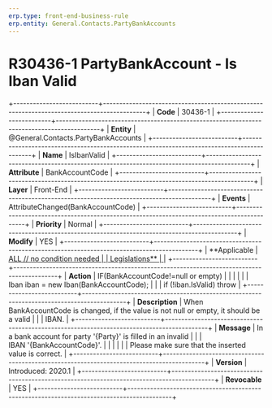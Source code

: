 ```yaml
---
erp.type: front-end-business-rule
erp.entity: General.Contacts.PartyBankAccounts
---
```


# R30436-1 PartyBankAccount - Is Iban Valid
+--------------------------+-------------------------------------------------------------------------------------------+
| **Code**                 | 30436-1                                                                                   |
+--------------------------+-------------------------------------------------------------------------------------------+
| **Entity**               | @General.Contacts.PartyBankAccounts                                                                          |
+--------------------------+-------------------------------------------------------------------------------------------+
| **Name**                 | IsIbanValid                                                                               |
+--------------------------+-------------------------------------------------------------------------------------------+
| **Attribute**            | BankAccountCode                                                                           |
+--------------------------+-------------------------------------------------------------------------------------------+
| **Layer**                | Front-End                                                                                 |
+--------------------------+-------------------------------------------------------------------------------------------+
| **Events**               | AttributeChanged(BankAccountCode)                                                         |
+--------------------------+-------------------------------------------------------------------------------------------+
| **Priority**             | Normal                                                                                    |
+--------------------------+-------------------------------------------------------------------------------------------+
| **Modify**               | YES                                                                                       |
+--------------------------+-------------------------------------------------------------------------------------------+
| **Applicable             | [ALL // no condition needed                                                               |
| Legislations**           | ](https://confluence.erp.net/display/techdoc/Country+Specific+Functionality)              |
+--------------------------+-------------------------------------------------------------------------------------------+
| **Action**               | IF(BankAccountCode!=null or empty)                                                        |
|                          |                                                                                           |
|                          | Iban iban = new Iban(BankAccountCode);                                                    |
|                          | if (!iban.IsValid) throw                                                                  |
+--------------------------+-------------------------------------------------------------------------------------------+
| **Description**          | When BankAccountCode is changed, if the value is not null or empty, it should be a valid  |
|                          | IBAN.                                                                                     |
+--------------------------+-------------------------------------------------------------------------------------------+
| **Message**              | In a bank account for party \'{Party}\' is filled in an invalid                           |
|                          | IBAN \'{BankAccountCode}\'.                                                               |
|                          |                                                                                           |
|                          | Please make sure that the inserted value is correct.                                      |
+--------------------------+-------------------------------------------------------------------------------------------+
| **Version**              | Introduced: 2020.1                                                                        |
+--------------------------+-------------------------------------------------------------------------------------------+
| **Revocable**            | YES                                                                                       |
+--------------------------+-------------------------------------------------------------------------------------------+

  

  

  
